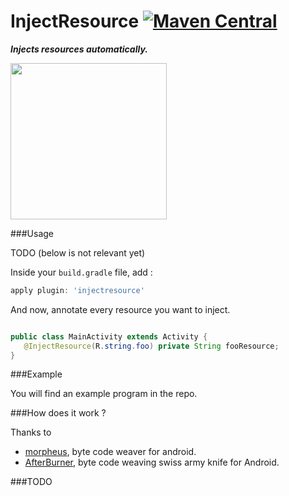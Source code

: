 InjectResource [![Maven Central](https://maven-badges.herokuapp.com/maven-central/com.github.stephanenicolas.injectResource/injectResource-plugin/badge.svg)](https://maven-badges.herokuapp.com/maven-central/com.github.stephanenicolas.injectresource/injectresource-plugin)
==========

***Injects resources automatically.***

<img src="https://raw.github.com/stephanenicolas/injectresource/master/assets/injectresource-logo.jpg"
width="250px" />

###Usage

TODO (below is not relevant yet)

Inside your `build.gradle` file, add : 

```groovy
apply plugin: 'injectresource'
```

And now, annotate every resource you want to inject.

```java

public class MainActivity extends Activity {
   @InjectResource(R.string.foo) private String fooResource;
}
```

###Example

You will find an example program in the repo.

###How does it work ?

Thanks to 
* [morpheus](https://github.com/stephanenicolas/morpheus), byte code weaver for android.
* [AfterBurner](https://github.com/stephanenicolas/afterburner), byte code weaving swiss army knife for Android.

###TODO

